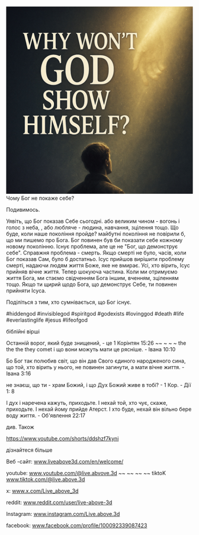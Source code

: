 ![Video cover image](../cover.jpeg)
Чому Бог не покаже себе?

Подивимось.

Уявіть, що Бог показав Себе сьогодні.
або великим чином - вогонь і голос з неба,
, або любляче - людина, навчання, зцілення тощо.
Що буде, коли наше покоління пройде?
майбутні покоління не повірили б, що ми пишемо про Бога.
Бог повинен був би показати себе кожному новому поколінню.
Існує проблема, але це не "Бог, що демонструє себе".
Справжня проблема - смерть.
Якщо смерті не було, часів, коли Бог показав Сам, було б достатньо.
Ісус прийшов вирішити проблему смерті, надаючи людям життя Боже, яке не вмирає.
Усі, хто вірить, Ісус прийняв вічне життя.
Тепер шокуюча частина.
Коли ми отримуємо життя Бога, ми стаємо свідченням Бога іншим, вченням, зціленням тощо.
Якщо ти щирий щодо Бога, що демонструє Себе, ти повинен прийняти Ісуса.

Поділіться з тим, хто сумнівається, що Бог існує.


#hiddengod #invisiblegod #spiritgod #godexists #lovinggod #death #life #everlastinglife #jesus #lifeofgod


біблійні вірші

Останній ворог, який буде знищений, - це 1 Корінтян 15:26 ~~ ~ ~ ~ the the the they comet і що вони можуть мати це рясніше. - Івана 10:10

Бо Бог так полюбив світ, що він дав Свого єдиного народженого сина, що той, хто вірить у нього, не повинен загинути, а мати вічне життя. - Івана 3:16

не знаєш, що ти - храм Божий, і що Дух Божий живе в тобі? - 1 Кор. - Дії 1: 8

І дух і наречена кажуть, приходьте. І нехай той, хто чує, скаже, приходьте. І нехай йому прийде Атерст. І хто буде, нехай він вільно бере воду життя. - Об'явлення 22:17

див. Також

https://www.youtube.com/shorts/ddshzf7kyni


дізнайтеся більше

Веб -сайт: www.liveabove3d.com/en/welcome/


youtube: www.youtube.com/@live.abvove.3d ~~ ~~ ~~ ~~ tiktoK www.tiktok.com/@live.above.3d

x: www.x.com/Live_above_3d

reddit: www.reddit.com/user/live-above-3d

Instagram: www.instagram.com/Live.above.3d

facebook: www.facebook.com/profile/100092339087423


